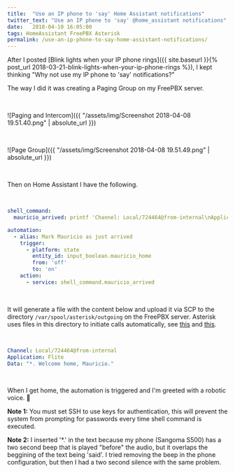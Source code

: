 ```yaml
---
title:  "Use an IP phone to 'say' Home Assistant notifications"
twitter_text: "Use an IP phone to 'say' @home_assistant notifications"
date:   2018-04-10 16:05:00
tags: HomeAssistant FreePBX Asterisk
permalink: /use-an-ip-phone-to-say-home-assistant-notifications/
---
```

<!-- markdownlint-disable html -->
After I posted [Blink lights when your IP phone rings]({{ site.baseurl }}{% post_url 2018-03-21-blink-lights-when-your-ip-phone-rings %}), I kept thinking "Why not use my IP phone to 'say' notifications?"

The way I did it was creating a Paging Group on my FreePBX server.

<br />

![Paging and Intercom]({{ "/assets/img/Screenshot 2018-04-08 19.51.40.png" | absolute_url }})

<br />

![Page Group]({{ "/assets/img/Screenshot 2018-04-08 19.51.49.png" | absolute_url }})

<br />

Then on Home Assistant I have the following.

<br />

```yaml
shell_command:
  mauricio_arrived: printf 'Channel: Local/724464@from-internal\nApplication: Flite\nData: "*. Welcome home, Mauricio."' > `date +"%Y%m%d%H%M%S"`.call && scp *.call root@192.168.10.10:/var/spool/asterisk/outgoing && rm *.call

automation:
  - alias: Mark Mauricio as just arrived
    trigger:
      - platform: state
        entity_id: input_boolean.mauricio_home
        from: 'off'
        to: 'on'
    action:
      - service: shell_command.mauricio_arrived
```

<br />

It will generate a file with the content below and upload it via SCP to the directory `/var/spool/asterisk/outgoing` on the FreePBX server. Asterisk uses files in this directory to initiate calls automatically, see [this](https://wiki.asterisk.org/wiki/display/AST/Asterisk+Call+Files) and [this](https://www.voip-info.org/wiki/view/Asterisk+auto-dial+out).

<br />

```yaml
Channel: Local/724464@from-internal
Application: Flite
Data: "*. Welcome home, Mauricio."
```

<br />

When I get home, the automation is triggered and I'm greeted with a robotic voice. 🤖

**Note 1:** You must set SSH to use keys for authentication, this will prevent the system from prompting for passwords every time shell command is executed.

**Note 2:** I inserted '*.' in the text because my phone \(Sangoma S500\) has a two second beep that is played "before" the audio, but it overlaps the beggining of the text being 'said'. I tried removing the beep in the phone configuration, but then I had a two second silence with the same problem.
